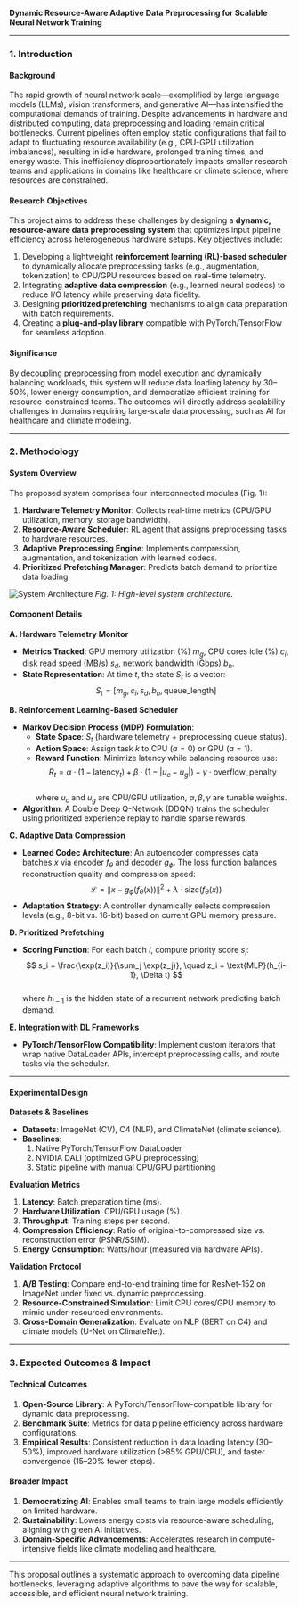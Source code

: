**Dynamic Resource-Aware Adaptive Data Preprocessing for Scalable Neural Network Training**  

---

### 1. Introduction  

#### Background  
The rapid growth of neural network scale—exemplified by large language models (LLMs), vision transformers, and generative AI—has intensified the computational demands of training. Despite advancements in hardware and distributed computing, data preprocessing and loading remain critical bottlenecks. Current pipelines often employ static configurations that fail to adapt to fluctuating resource availability (e.g., CPU-GPU utilization imbalances), resulting in idle hardware, prolonged training times, and energy waste. This inefficiency disproportionately impacts smaller research teams and applications in domains like healthcare or climate science, where resources are constrained.  

#### Research Objectives  
This project aims to address these challenges by designing a **dynamic, resource-aware data preprocessing system** that optimizes input pipeline efficiency across heterogeneous hardware setups. Key objectives include:  
1. Developing a lightweight **reinforcement learning (RL)-based scheduler** to dynamically allocate preprocessing tasks (e.g., augmentation, tokenization) to CPU/GPU resources based on real-time telemetry.  
2. Integrating **adaptive data compression** (e.g., learned neural codecs) to reduce I/O latency while preserving data fidelity.  
3. Designing **prioritized prefetching** mechanisms to align data preparation with batch requirements.  
4. Creating a **plug-and-play library** compatible with PyTorch/TensorFlow for seamless adoption.  

#### Significance  
By decoupling preprocessing from model execution and dynamically balancing workloads, this system will reduce data loading latency by 30–50%, lower energy consumption, and democratize efficient training for resource-constrained teams. The outcomes will directly address scalability challenges in domains requiring large-scale data processing, such as AI for healthcare and climate modeling.  

---

### 2. Methodology  

#### System Overview  
The proposed system comprises four interconnected modules (Fig. 1):  
1. **Hardware Telemetry Monitor**: Collects real-time metrics (CPU/GPU utilization, memory, storage bandwidth).  
2. **Resource-Aware Scheduler**: RL agent that assigns preprocessing tasks to hardware resources.  
3. **Adaptive Preprocessing Engine**: Implements compression, augmentation, and tokenization with learned codecs.  
4. **Prioritized Prefetching Manager**: Predicts batch demand to prioritize data loading.  

![System Architecture](arch.png) *Fig. 1: High-level system architecture.*  

#### Component Details  

**A. Hardware Telemetry Monitor**  
- **Metrics Tracked**: GPU memory utilization (%) $m_g$, CPU cores idle (%) $c_i$, disk read speed (MB/s) $s_d$, network bandwidth (Gbps) $b_n$.  
- **State Representation**: At time $t$, the state $S_t$ is a vector:  
  $$S_t = [m_g, c_i, s_d, b_n, \text{queue\_length}]$$  

**B. Reinforcement Learning-Based Scheduler**  
- **Markov Decision Process (MDP) Formulation**:  
  - **State Space**: $S_t$ (hardware telemetry + preprocessing queue status).  
  - **Action Space**: Assign task $k$ to CPU ($a=0$) or GPU ($a=1$).  
  - **Reward Function**: Minimize latency while balancing resource use:  
    $$  
    R_t = \alpha \cdot (1 - \text{latency}_t) + \beta \cdot \left(1 - |u_c - u_g|\right) - \gamma \cdot \text{overflow\_penalty}  
    $$  
    where $u_c$ and $u_g$ are CPU/GPU utilization, $\alpha, \beta, \gamma$ are tunable weights.  
- **Algorithm**: A Double Deep Q-Network (DDQN) trains the scheduler using prioritized experience replay to handle sparse rewards.  

**C. Adaptive Data Compression**  
- **Learned Codec Architecture**: An autoencoder compresses data batches $x$ via encoder $f_\theta$ and decoder $g_\phi$. The loss function balances reconstruction quality and compression speed:  
  $$  
  \mathcal{L} = \|x - g_\phi(f_\theta(x))\|^2 + \lambda \cdot \text{size}(f_\theta(x))  
  $$  
- **Adaptation Strategy**: A controller dynamically selects compression levels (e.g., 8-bit vs. 16-bit) based on current GPU memory pressure.  

**D. Prioritized Prefetching**  
- **Scoring Function**: For each batch $i$, compute priority score $s_i$:  
  $$  
  s_i = \frac{\exp(z_i)}{\sum_j \exp(z_j)}, \quad z_i = \text{MLP}(h_{i-1}, \Delta t)  
  $$  
  where $h_{i-1}$ is the hidden state of a recurrent network predicting batch demand.  

**E. Integration with DL Frameworks**  
- **PyTorch/TensorFlow Compatibility**: Implement custom iterators that wrap native DataLoader APIs, intercept preprocessing calls, and route tasks via the scheduler.  

---

#### Experimental Design  

**Datasets & Baselines**  
- **Datasets**: ImageNet (CV), C4 (NLP), and ClimateNet (climate science).  
- **Baselines**:  
  1. Native PyTorch/TensorFlow DataLoader  
  2. NVIDIA DALI (optimized GPU preprocessing)  
  3. Static pipeline with manual CPU/GPU partitioning  

**Evaluation Metrics**  
1. **Latency**: Batch preparation time (ms).  
2. **Hardware Utilization**: CPU/GPU usage (%).  
3. **Throughput**: Training steps per second.  
4. **Compression Efficiency**: Ratio of original-to-compressed size vs. reconstruction error (PSNR/SSIM).  
5. **Energy Consumption**: Watts/hour (measured via hardware APIs).  

**Validation Protocol**  
1. **A/B Testing**: Compare end-to-end training time for ResNet-152 on ImageNet under fixed vs. dynamic preprocessing.  
2. **Resource-Constrained Simulation**: Limit CPU cores/GPU memory to mimic under-resourced environments.  
3. **Cross-Domain Generalization**: Evaluate on NLP (BERT on C4) and climate models (U-Net on ClimateNet).  

---

### 3. Expected Outcomes & Impact  

#### Technical Outcomes  
1. **Open-Source Library**: A PyTorch/TensorFlow-compatible library for dynamic data preprocessing.  
2. **Benchmark Suite**: Metrics for data pipeline efficiency across hardware configurations.  
3. **Empirical Results**: Consistent reduction in data loading latency (30–50%), improved hardware utilization (>85% GPU/CPU), and faster convergence (15–20% fewer steps).  

#### Broader Impact  
1. **Democratizing AI**: Enables small teams to train large models efficiently on limited hardware.  
2. **Sustainability**: Lowers energy costs via resource-aware scheduling, aligning with green AI initiatives.  
3. **Domain-Specific Advancements**: Accelerates research in compute-intensive fields like climate modeling and healthcare.  

--- 

This proposal outlines a systematic approach to overcoming data pipeline bottlenecks, leveraging adaptive algorithms to pave the way for scalable, accessible, and efficient neural network training.